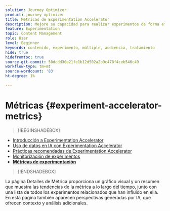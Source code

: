 ```yaml
---
solution: Journey Optimizer
product: journey optimizer
title: Métricas de Experimentation Accelerator
description: Mejore su capacidad para realizar experimentos de forma eficaz y generar perspectivas
feature: Experimentation
topic: Content Management
role: User
level: Beginner
keywords: contenido, experimento, múltiple, audiencia, tratamiento
hide: true
hidefromtoc: true
source-git-commit: 50dcdd30e21fe1b12d502a2b9c478f4ceb546c49
workflow-type: tm+mt
source-wordcount: '83'
ht-degree: 1%

---
```


# Métricas {#experiment-accelerator-metrics}

>[!BEGINSHADEBOX]

* [Introducción a Experimentation Accelerator](experiment-accelerator.md)
* [Uso de datos en IA con Experimentation Accelerator](experiment-accelerator-security.md)
* [Prácticas recomendadas de Experimentation Accelerator](experiment-accelerator-best-practices.md)
* [Monitorización de experimentos](experiment-accelerator-monitor.md)
* **[Métricas de experimentación](experiment-accelerator-metrics.md)**

>[!ENDSHADEBOX]

La página Detalles de Métrica proporciona un gráfico visual y un resumen que muestra las tendencias de la métrica a lo largo del tiempo, junto con una lista de todos los experimentos relacionados que han influido en ella. En esta página también aparecen perspectivas generadas por IA, que ofrecen contexto y análisis adicionales.

